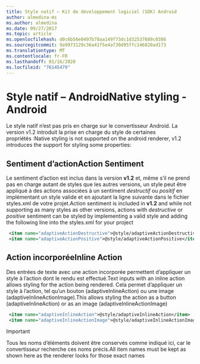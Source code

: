 ```yaml
---
title: Style natif – Kit de développement logiciel (SDK) Android
author: almedina-ms
ms.author: almedina
ms.date: 09/27/2017
ms.topic: article
ms.openlocfilehash: d0c6b56e0497b78aa149f73dc1d32537689c0386
ms.sourcegitcommit: 9a9973129c36a41f5e4af30d95ffc146820ad173
ms.translationtype: MT
ms.contentlocale: fr-FR
ms.lasthandoff: 01/16/2020
ms.locfileid: "76145479"
---
```

# <a name="native-styling---android"></a><span data-ttu-id="2eb99-102">Style natif – Android</span><span class="sxs-lookup"><span data-stu-id="2eb99-102">Native styling - Android</span></span>

<span data-ttu-id="2eb99-103">Le style natif n’est pas pris en charge sur le convertisseur Android. La version v1.2 introduit la prise en charge du style de certaines propriétés :</span><span class="sxs-lookup"><span data-stu-id="2eb99-103">Native styling is not supported on the android renderer, v1.2 introduces the support for styling some properties:</span></span>

## <a name="action-sentiment"></a><span data-ttu-id="2eb99-104">Sentiment d’action</span><span class="sxs-lookup"><span data-stu-id="2eb99-104">Action Sentiment</span></span>

<span data-ttu-id="2eb99-105">Le sentiment d’action est inclus dans la version **v1.2** et, même s’il ne prend pas en charge autant de styles que les autres versions, un style peut être appliqué à des actions associées à un sentiment *destructif* ou *positif* en implémentant un style valide et en ajoutant la ligne suivante dans le fichier styles.xml de votre projet.</span><span class="sxs-lookup"><span data-stu-id="2eb99-105">Action sentiment is included in **v1.2** and while not supporting as many styles as other versions, actions with *destructive* or *positive* sentiment can be styled by implementing a valid style and adding the following line into the styles.xml for your project</span></span>

```styles.xml
 <item name="adaptiveActionDestructive">@style/adaptiveActionDestructive</item>
 <item name="adaptiveActionPositive">@style/adaptiveActionPositive</item>
```

## <a name="inline-action"></a><span data-ttu-id="2eb99-106">Action incorporée</span><span class="sxs-lookup"><span data-stu-id="2eb99-106">Inline Action</span></span>

<span data-ttu-id="2eb99-107">Des entrées de texte avec une action incorporée permettent d’appliquer un style à l’action dont le rendu est effectué.</span><span class="sxs-lookup"><span data-stu-id="2eb99-107">Text inputs with an inline action allows styling for the action being rendered.</span></span> <span data-ttu-id="2eb99-108">Cela permet d’appliquer un style à l’action, tel qu’un bouton (adaptiveInlineAction) ou une image (adaptiveInlineActionImage).</span><span class="sxs-lookup"><span data-stu-id="2eb99-108">This allows styling the action as a button (adaptiveInlineAction) or as an image (adaptiveInlineActionImage)</span></span>

```styles.xml
 <item name="adaptiveInlineAction">@style/adaptiveInlineAction</item>
 <item name="adaptiveInlineActionImage">@style/adaptiveInlineActionImage</item>
```

> [!IMPORTANT]
> <span data-ttu-id="2eb99-109">Tous les noms d’éléments doivent être conservés comme indiqué ici, car le convertisseur recherche ces noms précis.</span><span class="sxs-lookup"><span data-stu-id="2eb99-109">All item names must be kept as shown here as the renderer looks for those exact names</span></span>
